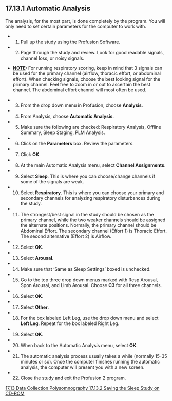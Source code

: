 ## 17.13.1 Automatic Analysis

The analysis, for the most part, is done completely by the program.  You will only need to set certain parameters for the computer to work with.

* 1. Pull up the study using the Profusion Software.
* 2. Page through the study and review.  Look for good readable signals, channel loss, or noisy signals.

 * **<u>NOTE</u>:** For running respiratory scoring, keep in mind that 3 signals can be used for the primary channel (airflow, thoracic effort, or abdominal effort).  When checking signals, choose the best looking signal for the primary channel.  Feel free to zoom in or out to ascertain the best channel.  The abdominal effort channel will most often be used.

* 3. From the drop down menu in Profusion, choose **Analysis**.
* 4. From Analysis, choose **Automatic Analysis**.
* 5. Make sure the following are checked: Respiratory Analysis, Offline Summary, Sleep Staging, PLM Analysis.
* 6. Click on the **Parameters** box. Review the parameters.
* 7. Click **OK**.
* 8. At the main Automatic Analysis menu, select **Channel Assignments**.
* 9. Select **Sleep**.  This is where you can choose/change channels if some of the signals are weak.
* 10. Select **Respiratory**.  This is where you can choose your primary and secondary channels for analyzing respiratory disturbances during the study.
* 11. The strongest/best signal in the study should be chosen as the primary channel, while the two weaker channels should be assigned the alternate positions. Normally, the primary channel should be Abdominal Effort.  The secondary channel (Effort 1) is Thoracic Effort.  The second alternative (Effort 2) is Airflow.
* 12. Select **OK**.
* 13. Select **Arousal**.
* 14. Make sure that ‘Same as Sleep Settings’ boxed is unchecked.
* 15. Go to the top three drop down menus marked with Resp Arousal, Spon Arousal, and Limb Arousal.  Choose **C3** for all three channels.
* 16. Select **OK**.
* 17. Select **Other**.
* 18. For the box labeled Left Leg, use the drop down menu and select **Left Leg**. Repeat for the box labeled Right Leg.
* 19. Select **OK**.
* 20. When back to the Automatic Analysis menu, select **OK**.
* 21. The automatic analysis process usually takes a while (normally 15-35 minutes or so).  Once the computer finishes running the automatic analysis, the computer will present you with a new screen.
* 22. Close the study and exit the Profusion 2 program.


<div class="center">
<div class="btn-group">
  <a href=":pages_path:/manuals/polysomnography/17-13-00-data-collection.md" class="btn btn-default">
    <span class="glyphicon glyphicon-chevron-left"></span>
    17.13 Data Collection
  </a>

  <a href=":pages_path:/manuals/polysomnography" class="btn btn-default">
    <span class="glyphicon glyphicon-chevron-up"></span>
    Polysomnography
  </a>

  <a href=":pages_path:/manuals/polysomnography/17-13-02-saving-sleep-study.md" class="btn btn-success">
    17.13.2 Saving the Sleep Study on CD-ROM
    <span class="glyphicon glyphicon-chevron-right"></span>
  </a>
</div>
</div>
